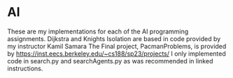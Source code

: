 # AI
These are my implementations for each of the AI programming assignments.
Dijkstra and Knights Isolation are based in code provided by my instructor Kamil Samara
The Final project, PacmanProblems, is provided by https://inst.eecs.berkeley.edu/~cs188/sp23/projects/
I only implemented code in search.py and searchAgents.py as was recommended in linked instructions.
